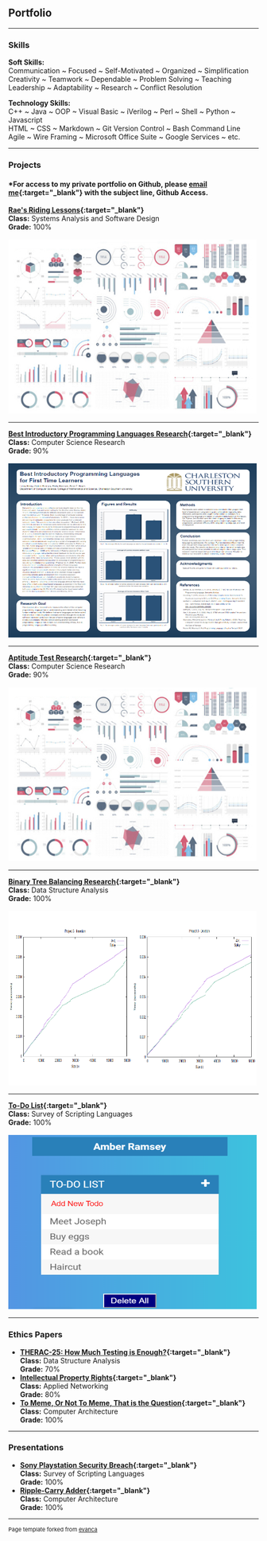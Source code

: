 ## **Portfolio**

---

### **Skills**

**Soft Skills:**  
Communication ~ Focused ~ Self-Motivated ~ Organized ~ Simplification  
Creativity ~ Teamwork ~ Dependable ~ Problem Solving ~ Teaching  
Leadership ~ Adaptability ~ Research ~ Conflict Resolution
  
**Technology Skills:**    
C++ ~ Java ~ OOP ~ Visual Basic ~ iVerilog ~ Perl ~ Shell ~ Python ~ Javascript  
HTML ~ CSS ~ Markdown ~ Git Version Control ~ Bash Command Line    
Agile ~ Wire Framing ~ Microsoft Office Suite ~ Google Services ~ etc.  
  
---

### **Projects**

#### *For access to my private portfolio on Github, please [email me](amber.ramsey215@gmail.com){:target="_blank"} with the subject line, Github Access.  

**[Rae's Riding Lessons](https://github.com/HAWhitley/RRLWeb){:target="_blank"}**  
**Class:** Systems Analysis and Software Design  
**Grade:** 100%  
<br>
<img src="template/dummy_thumbnail.jpg?raw=true" width="500" height="350"/>

---

**[Best Introductory Programming Languages Research](https://drive.google.com/file/d/1DlkKvH1czGib6jgclBLHy70B3ONW9FNU/view?usp=sharing){:target="_blank"}**  
**Class:** Computer Science Research  
**Grade:** 90%  
<br>
<img src="images/Research Poster.PNG" width="500" height="350"/>

---

**[Aptitude Test Research](https://github.com/amber-ramsey/ds){:target="_blank"}**  
**Class:** Computer Science Research  
**Grade:** 90%  
<br>
<img src="template/dummy_thumbnail.jpg?raw=true" width="500" height="350"/>

---

**[Binary Tree Balancing Research](https://github.com/amber-ramsey/ds){:target="_blank"}**  
**Class:** Data Structure Analysis  
**Grade:** 100%  
<br>
<img src="images/Insertion.PNG" width="250" height="350"/><img src="images/Deletion.PNG" width="250" height="350"/>

---

**[To-Do List](https://codepen.io/amber-ramsey/pen/yLLZRaK){:target="_blank"}**  
**Class:** Survey of Scripting Languages  
**Grade:** 100%  
<br>
<img src="images/scripting portfolio pic.PNG?raw=true" width="500" height="350"/>

---

### **Ethics Papers**

- **[THERAC-25: How Much Testing is Enough?](https://drive.google.com/open?id=19GP49sL-eQ3qxJYdo39uoEOzC4SM5VmV){:target="_blank"}**  
  **Class:** Data Structure Analysis  
  **Grade:** 70%  
- **[Intellectual Property Rights](https://drive.google.com/open?id=1eUMaInn2lD8be3HHOWWXiogteJA1-4sM){:target="_blank"}**  
  **Class:** Applied Networking  
  **Grade:** 80%  
- **[To Meme, Or Not To Meme, That is the Question](https://drive.google.com/file/d/1FFw1WbWL7WApfXW1Yt5uZgcImldpEbor/view?usp=sharing){:target="_blank"}**  
  **Class:** Computer Architecture  
  **Grade:** 100%  

---

### **Presentations**

- **[Sony Playstation Security Breach](https://youtu.be/esssEReJ99c){:target="_blank"}**  
  **Class:** Survey of Scripting Languages  
  **Grade:** 100%  
- **[Ripple-Carry Adder](https://docs.google.com/presentation/d/1y-fy4Q30TYP0nPdgUIFEvORarMUUWeNnUso3PKB4f30/edit?usp=sharing){:target="_blank"}**  
  **Class:** Computer Architecture  
  **Grade:** 100%  

---

<p style="font-size:11px">Page template forked from <a href="https://github.com/evanca/quick-portfolio">evanca</a></p>
<!-- Remove above link if you don't want to attibute -->
